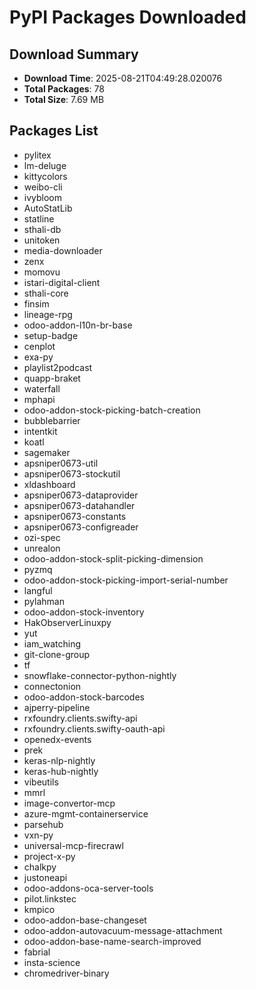 # PyPI Packages Downloaded

## Download Summary
- **Download Time**: 2025-08-21T04:49:28.020076
- **Total Packages**: 78
- **Total Size**: 7.69 MB

## Packages List
- pylitex
- lm-deluge
- kittycolors
- weibo-cli
- ivybloom
- AutoStatLib
- statline
- sthali-db
- unitoken
- media-downloader
- zenx
- momovu
- istari-digital-client
- sthali-core
- finsim
- lineage-rpg
- odoo-addon-l10n-br-base
- setup-badge
- cenplot
- exa-py
- playlist2podcast
- quapp-braket
- waterfall
- mphapi
- odoo-addon-stock-picking-batch-creation
- bubblebarrier
- intentkit
- koatl
- sagemaker
- apsniper0673-util
- apsniper0673-stockutil
- xldashboard
- apsniper0673-dataprovider
- apsniper0673-datahandler
- apsniper0673-constants
- apsniper0673-configreader
- ozi-spec
- unrealon
- odoo-addon-stock-split-picking-dimension
- pyzmq
- odoo-addon-stock-picking-import-serial-number
- langful
- pylahman
- odoo-addon-stock-inventory
- HakObserverLinuxpy
- yut
- iam_watching
- git-clone-group
- tf
- snowflake-connector-python-nightly
- connectonion
- odoo-addon-stock-barcodes
- ajperry-pipeline
- rxfoundry.clients.swifty-api
- rxfoundry.clients.swifty-oauth-api
- openedx-events
- prek
- keras-nlp-nightly
- keras-hub-nightly
- vibeutils
- mmrl
- image-convertor-mcp
- azure-mgmt-containerservice
- parsehub
- vxn-py
- universal-mcp-firecrawl
- project-x-py
- chalkpy
- justoneapi
- odoo-addons-oca-server-tools
- pilot.linkstec
- kmpico
- odoo-addon-base-changeset
- odoo-addon-autovacuum-message-attachment
- odoo-addon-base-name-search-improved
- fabrial
- insta-science
- chromedriver-binary
